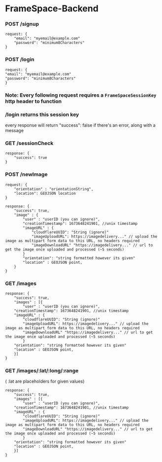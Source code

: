 # FrameSpace-Backend


### POST /signup
```
request: {
    "email": "myemail@example.com"
    "password": "minimum8Characters"
}
```

### POST /login
```
request: {
"email": "myemail@example.com"
"password": "minimum8Characters"
}
```

### Note: Every following request requires a `FrameSpaceSessionKey` http header to function
### /login  returns this session key

every response will return "success": false if there's an error,
along with a message

### GET /sessionCheck
```
response: {
    "success": true
}
```

### POST /newImage 
```
request: {
    "orientation" : "orientationString",
    "location": GEOJSON location
}
```
```
response: {
    "success": true,
    "image" : {
        "user" : "userID (you can ignore)",
        "creationTimestamp": 1673648241901, //unix timestamp
        "imageURL" : {
            "cloudflareUUID": "String (ignore)"
            "imageUploadURL": https://imagedelivery..." // upload the image as multipart form data to this URL, no headers required
            "imageDownloadURL" "https://imagedelivery..." // url to get the image once uploaded and processed (~5 seconds)
        }
        "orientation": "string formatted however its given"
        "location" : GEOJSON point,
    }
}
```

### GET /images 
```
response: {
    "success": true,
    "images" : [{
        "user" : "userID (you can ignore)",
    "creationTimestamp": 1673648241901, //unix timestamp
    "imageURL" : {
        "cloudflareUUID": "String (ignore)"
        "imageUploadURL": https://imagedelivery..." // upload the image as multipart form data to this URL, no headers required
        "imageDownloadURL" "https://imagedelivery..." // url to get the image once uploaded and processed (~5 seconds)
        }
    "orientation": "string formatted however its given"
    "location" : GEOJSON point,
    }]
}
```


### GET /images/:lat/:long/:range
( :lat are placeholders for given values)
```
response: {
    "success": true,
    "images" : [{
        "user" : "userID (you can ignore)",
    "creationTimestamp": 1673648241901, //unix timestamp
    "imageURL" : {
        "cloudflareUUID": "String (ignore)"
        "imageUploadURL": https://imagedelivery..." // upload the image as multipart form data to this URL, no headers required
        "imageDownloadURL" "https://imagedelivery..." // url to get the image once uploaded and processed (~5 seconds)
        }
    "orientation": "string formatted however its given"
    "location" : GEOJSON point,
    }]
}
```

